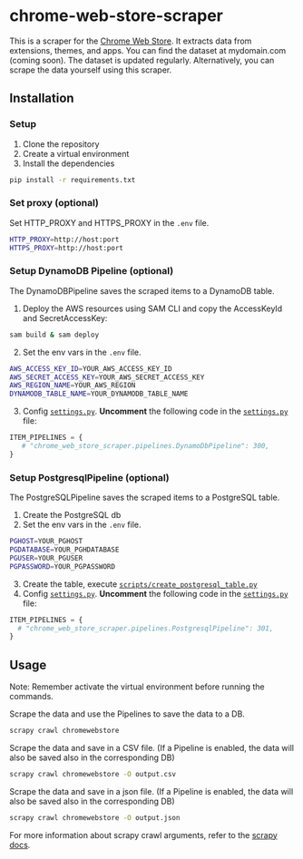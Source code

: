 # chrome-web-store-scraper

This is a scraper for the [Chrome Web Store](https://chromewebstore.google.com/). It extracts data from extensions, themes, and apps.  You can find the dataset at mydomain.com (coming soon). The dataset is updated regularly. Alternatively, you can scrape the data yourself using this scraper.

## Installation

### Setup

1. Clone the repository
2. Create a virtual environment
3. Install the dependencies
```bash
pip install -r requirements.txt
```


### Set proxy (optional)
Set HTTP_PROXY and HTTPS_PROXY in the `.env` file.
```bash
HTTP_PROXY=http://host:port
HTTPS_PROXY=http://host:port
```

### Setup DynamoDB Pipeline (optional)
The DynamoDBPipeline saves the scraped items to a DynamoDB table.

1. Deploy the AWS resources using SAM CLI and copy the AccessKeyId and SecretAccessKey:
```bash
sam build & sam deploy
```
2. Set the env vars in the `.env` file.
```bash
AWS_ACCESS_KEY_ID=YOUR_AWS_ACCESS_KEY_ID
AWS_SECRET_ACCESS_KEY=YOUR_AWS_SECRET_ACCESS_KEY
AWS_REGION_NAME=YOUR_AWS_REGION
DYNAMODB_TABLE_NAME=YOUR_DYNAMODB_TABLE_NAME
```
3. Config [`settings.py`](chrome_web_store_scraper/settings.py). **Uncomment** the following code in the [`settings.py`](chrome_web_store_scraper/settings.py) file:
```python
ITEM_PIPELINES = {
   # "chrome_web_store_scraper.pipelines.DynamoDbPipeline": 300,
}
```

### Setup PostgresqlPipeline (optional)
The PostgreSQLPipeline saves the scraped items to a PostgreSQL table.

1. Create the PostgreSQL db
2. Set the env vars in the `.env` file.
```bash
PGHOST=YOUR_PGHOST
PGDATABASE=YOUR_PGHDATABASE
PGUSER=YOUR_PGUSER
PGPASSWORD=YOUR_PGPASSWORD
```
3. Create the table, execute [`scripts/create_postgresql_table.py`](scripts/create_postgresql_table.py)
4. Config [`settings.py`](chrome_web_store_scraper/settings.py). **Uncomment** the following code in the [`settings.py`](chrome_web_store_scraper/settings.py) file:
```python
ITEM_PIPELINES = {
  # "chrome_web_store_scraper.pipelines.PostgresqlPipeline": 301,
}
```

## Usage
Note: Remember activate the virtual environment before running the commands.

Scrape the data and use the Pipelines to save the data to a DB.
```bash
scrapy crawl chromewebstore
```

Scrape the data and save in a CSV file. (If a Pipeline is enabled, the data will also be saved also in the corresponding DB)
```bash
scrapy crawl chromewebstore -O output.csv
```

Scrape the data and save in a json file. (If a Pipeline is enabled, the data will also be saved also in the corresponding DB)
```bash
scrapy crawl chromewebstore -O output.json
```

For more information about scrapy crawl arguments, refer to the [scrapy docs](https://docs.scrapy.org/en/latest/topics/commands.html#std-command-crawl).
